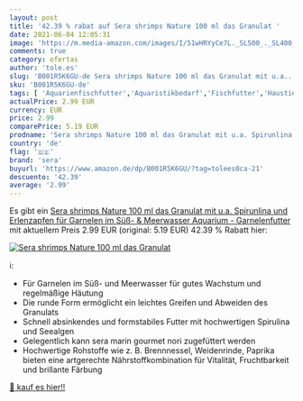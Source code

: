 ```yaml
---
layout: post
title: '42.39 % rabat auf Sera shrimps Nature 100 ml das Granulat '
date: 2021-06-04 12:05:31
image: 'https://m.media-amazon.com/images/I/51wHRYyCe7L._SL500_._SL400_.jpg'
comments: true
category: ofertas
author: 'tole.es'
slug: 'B001R5K6GU-de Sera shrimps Nature 100 ml das Granulat mit u.a....'
sku: 'B001R5K6GU-de'
tags: [ 'Aquarienfischfutter','Aquaristikbedarf','Fischfutter','Haustier','Haustierbedarf','sera', ]
actualPrice: 2.99 EUR
currency: EUR
price: 2.99
comparePrice: 5.19 EUR
prodname: 'Sera shrimps Nature 100 ml das Granulat mit u.a. Spirunlina und Erlenzapfen für Garnelen im Süß- & Meerwasser Aquarium - Garnelenfutter'
country: 'de'
flag: '🇩🇪'
brand: 'sera'
buyurl: 'https://www.amazon.de/dp/B001R5K6GU/?tag=tolees0ca-21'
descuento: '42.39'
average: '2.99'
---
```


Es gibt ein [Sera shrimps Nature 100 ml das Granulat mit u.a. Spirunlina und Erlenzapfen für Garnelen im Süß- & Meerwasser Aquarium - Garnelenfutter](https://www.amazon.de/dp/B001R5K6GU/?tag=tolees0ca-21) mit aktuellem Preis 2.99 EUR (original: 5.19 EUR) 42.39 % Rabatt hier:

[![Sera shrimps Nature 100 ml das Granulat ](https://m.media-amazon.com/images/I/51wHRYyCe7L._SL500_._SL400_.jpg)](https://www.amazon.de/dp/B001R5K6GU/?tag=tolees0ca-21)

ℹ️:

- Für Garnelen im Süß- und Meerwasser für gutes Wachstum und regelmäßige Häutung
- Die runde Form ermöglicht ein leichtes Greifen und Abweiden des Granulats
- Schnell absinkendes und formstabiles Futter mit hochwertigen Spirulina und Seealgen
- Gelegentlich kann sera marin gourmet nori zugefüttert werden
- Hochwertige Rohstoffe wie z. B. Brennnessel, Weidenrinde, Paprika bieten eine artgerechte Nährstoffkombination für Vitalität, Fruchtbarkeit und brillante Färbung

[🛒 kauf es hier!!](https://www.amazon.de/dp/B001R5K6GU/?tag=tolees0ca-21)
